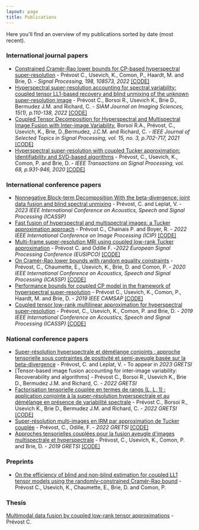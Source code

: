 ```yaml
---
layout: page
title: Publications
---
```


Here you'll find an overview of my publications sorted by date (most recent).

### International journal papers
- [Constrained Cramér-Rao lower bounds for CP-based hyperspectral super-resolution](https://hal.archives-ouvertes.fr/hal-03083709) - Prévost C., Usevich, K., Comon, P., Haardt, M. and Brie, D. - *Signal Processing, 198, 108573, 2022* [[CODE]](https://cprevost4.github.io/CCRB_Software/)
- [Hyperspectral super-resolution accounting for spectral variability: coupled tensor LL1-based recovery and blind unmixing of the unknown super-resolution image](https://hal.archives-ouvertes.fr/hal-03158076) - Prévost C., Borsoi R., Usevich K., Brie D., Bermudez J.M. and Richard, C. - *SIAM Journal on Imaging Sciences, 15(1), p.110-138, 2022* [[CODE]](https://cprevost4.github.io/LL1_HSR_HU/)
- [Coupled Tensor Decomposition for Hyperspectral and Multispectral Image Fusion with
Inter-image Variability](https://hal.archives-ouvertes.fr/hal-03106874/), Borsoi R.A., Prévost, C., Usevich, K., Brie, D.,Bermudez, J.C.M. and Richard, C. - *IEEE Journal of Selected Topics in Signal Processing, vol. 15, no. 3, p.702-717, 2021* [[CODE]](https://github.com/ricardoborsoi/CB_STAR_release)
- [Hyperspectral super-resolution with coupled Tucker approximation: Identifiability and SVD-based algorithms](https://arxiv.org/pdf/1811.11091.pdf) - Prévost, C., Usevich, K., Comon, P. and Brie, D. - *IEEE Transactions on Signal Processing, vol. 68, p.931-946, 2020* [[CODE]](https://cprevost4.github.io/HSR_Software/)

### International conference papers
- [Nonnegative Block-term Decomposition With the beta-divergence: joint data fusion and blind spectral unmixing](https://hal.archives-ouvertes.fr/hal-03831661) - Prévost, C. and Leplat, V. - *2023 IEEE International Conference on Acoustics, Speech and Signal Processing (ICASSP)*
- [Fast fusion of hyperspectral and multispectral images: a Tucker approximation approach](https://hal.archives-ouvertes.fr/hal-03617759) - Prévost C., Chainais P. and Boyer, R. - *2022 IEEE International Conference on Image Processing (ICIP)* [[CODE]](https://cprevost4.github.io/enhanced_scott/)
- [Multi-frame super-resolution MRI using coupled low-rank Tucker approximation](https://hal.archives-ouvertes.fr/hal-03617754) - Prévost C. and Odille F. -*2022 European Signal Processing Conference (EUSIPCO)* [[CODE]](https://cprevost4.github.io/RICOTTA_Software/)
- [On Cramér-Rao lower bounds with random equality constraints](/pdf/crb_randConst.pdf) - Prévost, C., Chaumette, E., Usevich, K., Brie, D. and Comon, P. - *2020 IEEE International Conference on Acoustics, Speech and Signal Processing (ICASSP)* [[CODE]](https://cprevost4.github.io/RCCRB_Software/)
- [Performance bounds for coupled CP model in the framework of hyperspectral super-resolution](https://hal.archives-ouvertes.fr/hal-02303132) - Prévost C., Usevich, K., Comon, P., Haardt, M. and Brie, D. - *2019 IEEE CAMSAP* [[CODE]](https://cprevost4.github.io/CCRB_Software/)
- [Coupled tensor low-rank multilinear approximation for hyperspectral super-resolution](/pdf/HSR_ICASSP_short.pdf) - Prévost, C., Usevich, K., Comon, P. and Brie, D. - *2019 IEEE International Conference on Acoustics, Speech and Signal Processing (ICASSP)* [[CODE]](https://cprevost4.github.io/HSR_Software/)

### National conference papers
- [Super-résolution hyperspectrale et démélange conjoints : approche tensorielle sous contraintes de positivité et semi-aveugle basée sur la beta-divergence]((https://hal.science/hal-04138618)) - Prévost, C. and Leplat, V. - To appear in *2023 GRETSI*
- [Tensor-based image fusion accounting for inter-image variability: Recoverability and algorithms] - Prévost C., Borsoi R., Usevich K., Brie D., Bermudez J.M. and Richard, C. - *2022 GRETSI*
- [ Factorisation tensorielle couplée en termes de rangs (L, L, 1) : application conjointe à la super-résolution hyperspectrale et au démélange en présence de variabilité spectrale](https://hal.archives-ouvertes.fr/hal-03689360) - Prévost C., Borsoi R., Usevich K., Brie D., Bermudez J.M. and Richard, C. - *2022 GRETSI* [[CODE]](https://cprevost4.github.io/LL1_HSR_HU/)
- [Super-résolution multi-images en IRM par approximation de Tucker couplée](https://hal.archives-ouvertes.fr/hal-03689304) - Prévost, C., Odille, F. - *2022 GRETSI* [[CODE]](https://cprevost4.github.io/RICOTTA_Software/)
- [Approches tensorielles couplées pour la fusion aveugle d'images multispectrale et hyperspectrale](https://hal.archives-ouvertes.fr/hal-02282433) - Prévost, C., Usevich, K., Comon, P. and Brie, D. - *2019 GRETSI* [[CODE]](https://cprevost4.github.io/HSR_Software/)

### Preprints 
- [On the efficiency of blind and non-blind estimation for coupled LL1 tensor models using the randomly-constrained Cramér-Rao bound](https://hal.archives-ouvertes.fr/hal-03504402) - Prévost C., Usevich, K., Chaumette, E., Brie, D. and Comon, P.

### Thesis
[Multimodal data fusion by coupled low-rank tensor approximations](https://tel.archives-ouvertes.fr/view/index/docid/3532385) - Prévost C.
